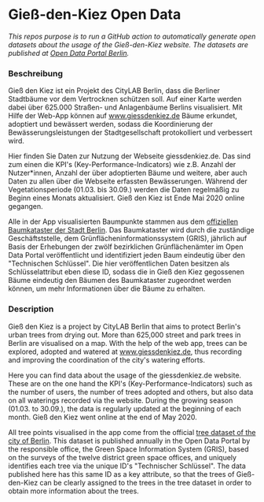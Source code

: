 # Gieß-den-Kiez Open Data
*This repos purpose is to run a GitHub action to automatically generate open datasets about the usage of the Gieß-den-Kiez website.
The datasets are published at [Open Data Portal Berlin](https://daten.berlin.de/datensaetze).*

### Beschreibung

Gieß den Kiez ist ein Projekt des CityLAB Berlin, dass die Berliner Stadtbäume vor dem Vertrocknen schützen soll. Auf einer Karte werden dabei über 625.000 Straßen- und Anlagenbäume Berlins visualisiert. Mit Hilfe der Web-App können auf www.giessdenkiez.de Bäume erkundet, adoptiert und bewässert werden, sodass die Koordinierung der Bewässerungsleistungen der Stadtgesellschaft protokolliert und verbessert wird.

Hier finden Sie Daten zur Nutzung der Webseite giessdenkiez.de. Das sind zum einen die KPI's (Key-Performance-Indicators) wie z.B. Anzahl der Nutzer*innen, Anzahl der über adoptierten Bäume und weitere, aber auch Daten zu allen über die Webseite erfassten Bewässerungen. Während der Vegetationsperiode (01.03. bis 30.09.) werden die Daten regelmäßig zu Beginn eines Monats aktualisiert. Gieß den Kiez ist Ende Mai 2020 online gegangen.

Alle in der App visualisierten Baumpunkte stammen aus dem [offiziellen Baumkataster der Stadt Berlin](https://daten.berlin.de/datensaetze/baumbestand-berlin-straßenbäume-wfs). Das Baumkataster wird durch die zuständige Geschäftststelle, dem Grünflächeninformationssystem (GRIS), jährlich auf Basis der Erhebungen der zwölf bezirklichen Grünflächenämter im Open Data Portal veröffentlicht und identifiziert jeden Baum eindeutig über den "Technischen Schlüssel". Die hier veröffentlichen Daten besitzen als Schlüsselattribut eben diese ID, sodass die in Gieß den Kiez gegossenen Bäume eindeutig den Bäumen des Baumkataster zugeordnet werden können, um mehr Informationen über die Bäume zu erhalten.

### Description

Gieß den Kiez is a project by CityLAB Berlin that aims to protect Berlin's urban trees from drying out. More than 625,000 street and park trees in Berlin are visualised on a map. With the help of the web app, trees can be explored, adopted and watered at www.giessdenkiez.de, thus recording and improving the coordination of the city's watering efforts.

Here you can find data about the usage of the giessdenkiez.de website. These are on the one hand the KPI's (Key-Performance-Indicators) such as the number of users, the number of trees adopted and others, but also data on all waterings recorded via the website. During the growing season (01.03. to 30.09.), the data is regularly updated at the beginning of each month. Gieß den Kiez went online at the end of May 2020.

All tree points visualised in the app come from the official [tree dataset of the city of Berlin](https://daten.berlin.de/datensaetze/baumbestand-berlin-straßenbäume-wfs). This dataset is published annually in the Open Data Portal by the responsible office, the Green Space Information System (GRIS), based on the surveys of the twelve district green space offices, and uniquely identifies each tree via the unique ID's "Technischer Schlüssel". The data published here has this same ID as a key attribute, so that the trees of Gieß-den-Kiez can be clearly assigned to the trees in the tree dataset in order to obtain more information about the trees.

